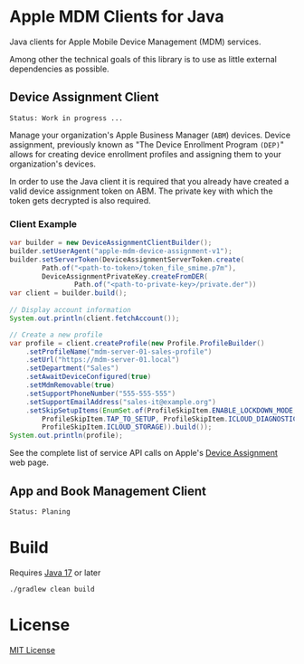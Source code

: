 # Apple MDM Clients for Java

Java clients for Apple Mobile Device Management (MDM) services.

Among other the technical goals of this library is to use as little external dependencies as possible.

## Device Assignment Client

    Status: Work in progress ...

Manage your organization's Apple Business Manager (`ABM`) devices. Device assignment, previously known as "The Device Enrollment
Program `(DEP)`" allows for creating device enrollment profiles and assigning them to your organization's devices.

In order to use the Java client it is required that you already have created a valid device assignment token on ABM.
The private key with which the token gets decrypted is also required.

### Client Example 

```java
var builder = new DeviceAssignmentClientBuilder();
builder.setUserAgent("apple-mdm-device-assignment-v1");
builder.setServerToken(DeviceAssignmentServerToken.create(
		Path.of("<path-to-token>/token_file_smime.p7m"),
        DeviceAssignmentPrivateKey.createFromDER(
				Path.of("<path-to-private-key>/private.der"))
var client = builder.build();
		
// Display account information
System.out.println(client.fetchAccount());

// Create a new profile
var profile = client.createProfile(new Profile.ProfileBuilder()
    .setProfileName("mdm-server-01-sales-profile")
    .setUrl("https://mdm-server-01.local")
    .setDepartment("Sales")
    .setAwaitDeviceConfigured(true)
    .setMdmRemovable(true)
    .setSupportPhoneNumber("555-555-555")
    .setSupportEmailAddress("sales-it@example.org")
    .setSkipSetupItems(EnumSet.of(ProfileSkipItem.ENABLE_LOCKDOWN_MODE, 
        ProfileSkipItem.TAP_TO_SETUP, ProfileSkipItem.ICLOUD_DIAGNOSTICS, 
        ProfileSkipItem.ICLOUD_STORAGE)).build());
System.out.println(profile);
```

See the complete list of service API calls on Apple's [Device Assignment](https://developer.apple.com/documentation/devicemanagement/device-assignment) web page.

## App and Book Management Client

    Status: Planing

# Build

Requires [Java 17](https://adoptium.net/temurin/releases/) or later

    ./gradlew clean build

# License

[MIT License](LICENSE)

